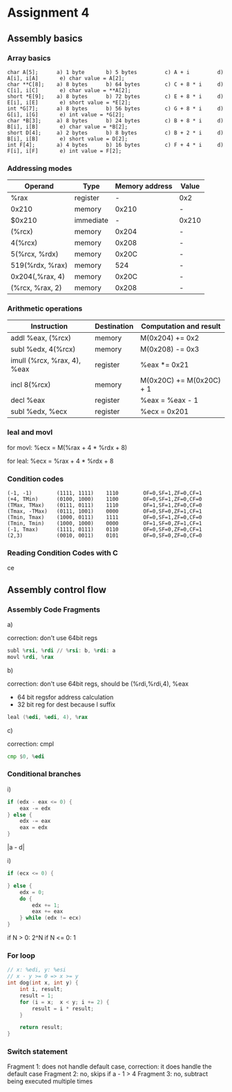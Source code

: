 # Assignment 4

## Assembly basics

### Array basics

```
char A[5];      a) 1 byte       b) 5 bytes         c) A + i         d) A[i], i[A]       e) char value = A[2];
char **C[8];    a) 8 bytes      b) 64 bytes        c) C + 8 * i     d) C[i], i[C]       e) char value = **A[2];
short *E[9];    a) 8 bytes      b) 72 bytes        c) E + 8 * i     d) E[i], i[E]       e) short value = *E[2];
int *G[7];      a) 8 bytes      b) 56 bytes        c) G + 8 * i     d) G[i], i[G]       e) int value = *G[2];
char *B[3];     a) 8 bytes      b) 24 bytes        c) B + 8 * i     d) B[i], i[B]       e) char value = *B[2];
short D[4];     a) 2 bytes      b) 8 bytes         c) B + 2 * i     d) B[i], i[B]       e) short value = D[2];
int F[4];       a) 4 bytes      b) 16 bytes        c) F + 4 * i     d) F[i], i[F]       e) int value = F[2];
```

### Addressing modes

| Operand         | Type      | Memory address | Value |
| --------------- | --------- | -------------- | ----- |
| %rax            | register  | -              | 0x2   |
| 0x210           | memory    | 0x210          | -     |
| $0x210          | immediate | -              | 0x210 |
| (%rcx)          | memory    | 0x204          | -     |
| 4(%rcx)         | memory    | 0x208          | -     |
| 5(%rcx, %rdx)   | memory    | 0x20C          | -     |
| 519(%rdx, %rax) | memory    | 524            | -     |
| 0x204(,%rax, 4) | memory    | 0x20C          | -     |
| (%rcx, %rax, 2) | memory    | 0x208          | -     |

### Arithmetic operations

| Instruction                 | Destination | Computation and result   |
| --------------------------- | ----------- | ------------------------ |
| addl %eax, (%rcx)           | memory      | M(0x204) += 0x2          |
| subl %edx, 4(%rcx)          | memory      | M(0x208) -= 0x3          |
| imull (%rcx, %rax, 4), %eax | register    | %eax *= 0x21             |
| incl 8(%rcx)                | memory      | M(0x20C) += M(0x20C) + 1 |
| decl %eax                   | register    | %eax = %eax - 1          |
| subl %edx, %ecx             | register    | %ecx = 0x201             |

### leal and movl

for movl: %ecx = M(%rax + 4 * %rdx + 8)

for leal: %ecx = %rax + 4 * %rdx + 8

### Condition codes

```
(-1, -1)        (1111, 1111)    1110        OF=0,SF=1,ZF=0,CF=1
(+4, TMin)      (0100, 1000)    1100        OF=0,SF=1,ZF=0,CF=0
(TMax, TMax)    (0111, 0111)    1110        OF=1,SF=1,ZF=0,CF=0
(Tmax, -TMax)   (0111, 1001)    0000        OF=0,SF=0,ZF=1,CF=1  
(Tmin, Tmax)    (1000, 0111)    1111        OF=0,SF=1,ZF=0,CF=0
(Tmin, Tmin)    (1000, 1000)    0000        OF=1,SF=0,ZF=1,CF=1
(-1, Tmax)      (1111, 0111)    0110        OF=0,SF=0,ZF=0,CF=1
(2,3)           (0010, 0011)    0101        OF=0,SF=0,ZF=0,CF=0
```

### Reading Condition Codes with C

ce

## Assembly control flow

### Assembly Code Fragments

a)

correction: don't use 64bit regs

```asm
subl %rsi, %rdi // %rsi: b, %rdi: a
movl %rdi, %rax
```

b)

correction: don't use 64bit regs, should be (%rdi,%rdi,4), %eax

- 64 bit regsfor address calculation
- 32 bit reg for dest because l suffix

```asm
leal (%edi, %edi, 4), %rax
```

c)

correction: cmpl

```asm
cmp $0, %edi
```

### Conditional branches

i)

```c
if (edx - eax <= 0) {
    eax -= edx
} else {
    edx -= eax
    eax = edx
}
```

|a - d|

i)

```c
if (ecx <= 0) {

} else {
    edx = 0;
    do {
        edx += 1;
        eax += eax
    } while (edx != ecx)
}
```

if N > 0: 2^N
if N <= 0: 1

### For loop

```c
// x: %edi, y: %esi
// x - y >= 0 => x >= y
int dog(int x, int y) {
    int i, result;
    result = 1;
    for (i = x;  x < y; i += 2) {
        result = i * result;
    }

    return result;
}
```

### Switch statement

Fragment 1: does not handle default case, correction: it does handle the default case
Fragment 2: no, skips if a - 1 > 4
Fragment 3: no, subtract being executed multiple times
